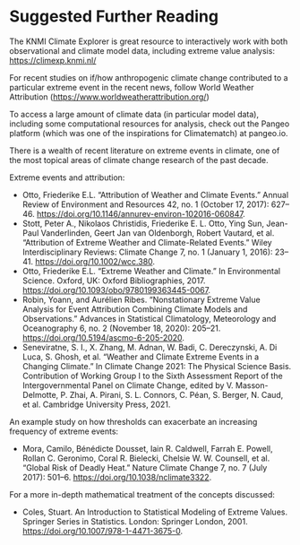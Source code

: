 # Suggested Further Reading

The KNMI Climate Explorer is great resource to interactively work with both observational and climate model data, including extreme value analysis: https://climexp.knmi.nl/
 
For recent studies on if/how anthropogenic climate change contributed to a particular extreme event in the recent news, follow World Weather Attribution (https://www.worldweatherattribution.org/)
 
To access a large amount of climate data (in particular model data), including some computational resources for analysis, check out the Pangeo platform (which was one of the inspirations for Climatematch) at pangeo.io.
 
There is a wealth of recent literature on extreme events in climate, one of the most topical areas of climate change research of the past decade.
 
Extreme events and attribution:
- Otto, Friederike E.L. “Attribution of Weather and Climate Events.” Annual Review of Environment and Resources 42, no. 1 (October 17, 2017): 627–46. https://doi.org/10.1146/annurev-environ-102016-060847.
- Stott, Peter A., Nikolaos Christidis, Friederike E. L. Otto, Ying Sun, Jean-Paul Vanderlinden, Geert Jan van Oldenborgh, Robert Vautard, et al. “Attribution of Extreme Weather and Climate-Related Events.” Wiley Interdisciplinary Reviews: Climate Change 7, no. 1 (January 1, 2016): 23–41. https://doi.org/10.1002/wcc.380.
- Otto, Friederike E.L. “Extreme Weather and Climate.” In Environmental Science. Oxford, UK: Oxford Bibliographies, 2017. https://doi.org/10.1093/obo/9780199363445-0067.
- Robin, Yoann, and Aurélien Ribes. “Nonstationary Extreme Value Analysis for Event Attribution Combining Climate Models and Observations.” Advances in Statistical Climatology, Meteorology and Oceanography 6, no. 2 (November 18, 2020): 205–21. https://doi.org/10.5194/ascmo-6-205-2020.
- Seneviratne, S. I., X. Zhang, M. Adnan, W. Badi, C. Dereczynski, A. Di Luca, S. Ghosh, et al. “Weather and Climate Extreme Events in a Changing Climate.” In Climate Change 2021: The Physical Science Basis. Contribution of Working Group I to the Sixth Assessment Report of the Intergovernmental Panel on Climate Change, edited by V. Masson-Delmotte, P. Zhai, A. Pirani, S. L. Connors, C. Péan, S. Berger, N. Caud, et al. Cambridge University Press, 2021.
 
 
An example study on how thresholds can exacerbate an increasing frequency of extreme events:
 - Mora, Camilo, Bénédicte Dousset, Iain R. Caldwell, Farrah E. Powell, Rollan C. Geronimo, Coral R. Bielecki, Chelsie W. W. Counsell, et al. “Global Risk of Deadly Heat.” Nature Climate Change 7, no. 7 (July 2017): 501–6. https://doi.org/10.1038/nclimate3322.

For a more in-depth mathematical treatment of the concepts discussed:
 - Coles, Stuart. An Introduction to Statistical Modeling of Extreme Values. Springer Series in Statistics. London: Springer London, 2001. https://doi.org/10.1007/978-1-4471-3675-0.
